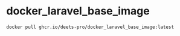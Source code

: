 # docker_laravel_base_image
 
```bash
docker pull ghcr.io/deets-pro/docker_laravel_base_image:latest
```
